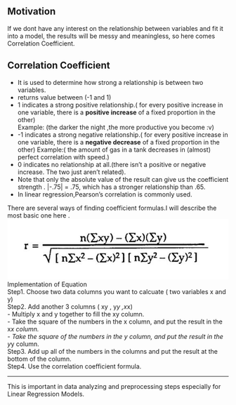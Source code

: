 ## Motivation
If we dont have any interest on the relationship between variables and fit it into a model, the results will be messy and meaningless, so here comes Correlation Coefficient. <br>
## Correlation Coefficient 
- It is used to determine how strong a relationship is between two variables.<br>
- returns value between (-1 and 1) <br>
- 1 indicates a strong positive relationship.( for every positive increase in one variable, there is a **positive increase** of a fixed proportion in the other)<br> Example: (the darker the night ,the more productive you become :v) 
- -1 indicates a strong negative relationship.( for every positive increase in one variable, there is a **negative decrease** of a fixed proportion in the other) Example:( the amount of gas in a tank decreases in (almost) perfect correlation with speed.)
- 0 indicates no relationship at all.(there isn’t a positive or negative increase. The two just aren’t related).
- Note that only the absolute value of the result can give us the coefficient strength . |-.75| = .75, which has a stronger relationship than .65.
- In linear regression,Pearson’s correlation is commonly used.<br>

There are several ways of finding coefficient formulas.I will describe the most basic one here . 
   ![Equation Image ](https://github.com/KhinePisi/100-Days-of-ML/blob/master/Correlation%20Coefficient.JPG)<br>
   Implementation of Equation <br>
   Step1. Choose two data columns you want to calcuate ( two variables x and y)<br>
   Step2. Add another 3 columns ( xy , y*y ,x*x) <br>
            - Multiply x and y together to fill the xy column.<br>
            - Take the square of the numbers in the x column, and put the result in the x*x column.<br>
            - Take the square of the numbers in the y column, and put the result in the y*y column.<br>
   Step3. Add up all of the numbers in the columns and put the result at the bottom of the column.   <br>
   Step4. Use the correlation coefficient formula. <br>
   
   
   -------------------------------------------------------------------------------------------------------------------

This is important in data analyzing and preprocessing steps especially for Linear Regression Models.<br>








